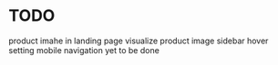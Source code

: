# TODO

product imahe in landing page
visualize product image
sidebar hover setting
mobile navigation yet to be done
